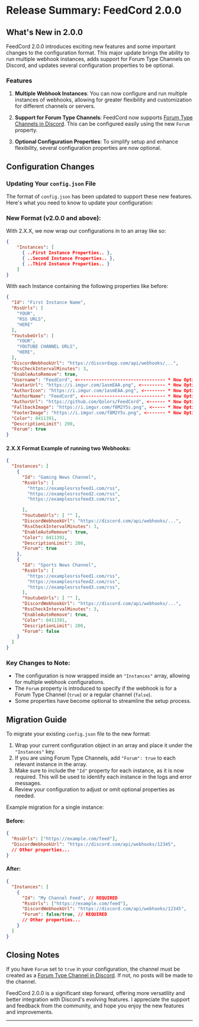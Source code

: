 ﻿# Release Summary: FeedCord 2.0.0

## What's New in 2.0.0

FeedCord 2.0.0 introduces exciting new features and some important changes to the configuration format. This major update brings the ability to run multiple webhook instances, adds support for Forum Type Channels on Discord, and updates several configuration properties to be optional.

### Features

1. **Multiple Webhook Instances**: You can now configure and run multiple instances of webhooks, allowing for greater flexibility and customization for different channels or servers.

2. **Support for Forum Type Channels**: FeedCord now supports [Forum Type Channels in Discord](https://discord.com/blog/forum-channels-space-for-organized-conversation). This can be configured easily using the new `Forum` property.

3. **Optional Configuration Properties**: To simplify setup and enhance flexibility, several configuration properties are now optional.

## Configuration Changes

### Updating Your `config.json` File

The format of `config.json` has been updated to support these new features. Here's what you need to know to update your configuration:

### New Format (v2.0.0 and above):
With 2.X.X, we now wrap our configurations in to an array like so:

```json
{
    "Instances": [
      { ..First Instance Properties.. },
      { ..Second Instance Properties.. },
      { ..Third Instance Properties.. }
    ]
}

```

With each Instance containing the following properties like before:

```json
{
  "Id": "First Instance Name",
  "RssUrls": [
    "YOUR",
    "RSS URLS",
    "HERE"
  ],
  "YoutubeUrls": [
    "YOUR",
    "YOUTUBE CHANNEL URLS",
    "HERE",
  ],
  "DiscordWebhookUrl": "https://discordapp.com/api/webhooks/...",
  "RssCheckIntervalMinutes": 3,
  "EnableAutoRemove": true,
  "Username": "FeedCord", <--------------------------------- * Now Optional
  "AvatarUrl": "https://i.imgur.com/1asmEAA.png", <--------- * Now Optional
  "AuthorIcon": "https://i.imgur.com/1asmEAA.png", <-------- * Now Optional
  "AuthorName": "FeedCord", <------------------------------- * Now Optional
  "AuthorUrl": "https://github.com/Qolors/FeedCord", <------ * Now Optional
  "FallbackImage": "https://i.imgur.com/f8M2Y5s.png", <----- * Now Optional
  "FooterImage": "https://i.imgur.com/f8M2Y5s.png", <------- * Now Optional
  "Color": 8411391,
  "DescriptionLimit": 200,
  "Forum": true
}
```

#### 2.X.X Format Example of running two Webhooks:


```json
{
  "Instances": [
    {
      "Id": "Gaming News Channel",
      "RssUrls": [
        "https://examplesrssfeed1.com/rss",
        "https://examplesrssfeed2.com/rss",
        "https://examplesrssfeed3.com/rss",

      ],
      "YoutubeUrls": [ "" ],
      "DiscordWebhookUrl": "https://discord.com/api/webhooks/...",
      "RssCheckIntervalMinutes": 3,
      "EnableAutoRemove": true,
      "Color": 8411391,
      "DescriptionLimit": 200,
      "Forum": true
    },
    {
      "Id": "Sports News Channel",
      "RssUrls": [
        "https://examplesrssfeed1.com/rss",
        "https://examplesrssfeed2.com/rss",
        "https://examplesrssfeed3.com/rss",
      ],
      "YoutubeUrls": [ "" ],
      "DiscordWebhookUrl": "https://discord.com/api/webhooks/...",
      "RssCheckIntervalMinutes": 3,
      "EnableAutoRemove": true,
      "Color": 8411391,
      "DescriptionLimit": 200,
      "Forum": false
    }
  ]  
}
```

### Key Changes to Note:

- The configuration is now wrapped inside an `"Instances"` array, allowing for multiple webhook configurations.
- The `Forum` property is introduced to specify if the webhook is for a Forum Type Channel (`true`) or a regular channel (`false`).
- Some properties have become optional to streamline the setup process.

## Migration Guide

To migrate your existing `config.json` file to the new format:

1. Wrap your current configuration object in an array and place it under the `"Instances"` key.
2. If you are using Forum Type Channels, add `"Forum": true` to each relevant instance in the array.
3. Make sure to include the `"Id"` property for each instance, as it is now required. This will be used to identify each instance in the logs and error messages.
4. Review your configuration to adjust or omit optional properties as needed.

Example migration for a single instance:

#### Before:

```json
{
  "RssUrls": ["https://example.com/feed"],
  "DiscordWebhookUrl": "https://discord.com/api/webhooks/12345",
  // Other properties...
}
```

#### After:

```json
{
  "Instances": [
    {
      "Id": "My Channel Feed", // REQUIRED
      "RssUrls": ["https://example.com/feed"],
      "DiscordWebhookUrl": "https://discord.com/api/webhooks/12345",
      "Forum": false/true, // REQUIRED
      // Other properties...
    }
  ]
}
```

## Closing Notes

If you have `Forum` set to `true` in your configuration, the channel must be created as a [Forum Type Channel in Discord](https://support.discord.com/hc/en-us/articles/6208479917079-Forum-Channels-FAQ#h_01G69FKE0ZAX9C65DCGMJGQKFE). If not, no posts will be made to the channel.

FeedCord 2.0.0 is a significant step forward, offering more versatility and better integration with Discord's evolving features. I appreciate the support and feedback from the community, and hope you enjoy the new features and improvements.

---
